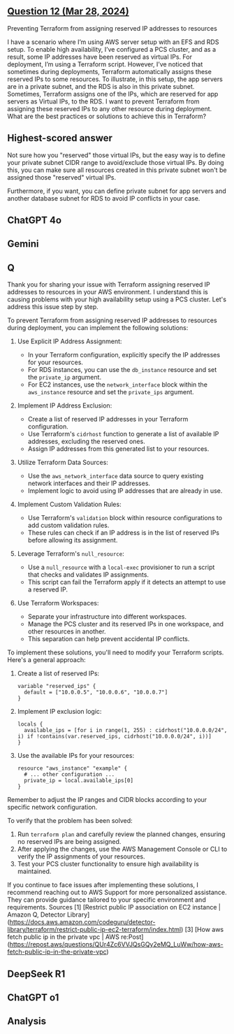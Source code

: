 ## [Question 12 (Mar 28, 2024)](https://stackoverflow.com/questions/78235782/preventing-terraform-from-assigning-reserved-ip-addresses-to-resources)

Preventing Terraform from assigning reserved IP addresses to resources

I have a scenario where I’m using AWS server setup with an EFS and RDS setup. To enable high availability, I’ve configured a PCS cluster, and as a result, some IP addresses have been reserved as virtual IPs.
For deployment, I’m using a Terraform script. However, I’ve noticed that sometimes during deployments, Terraform automatically assigns these reserved IPs to some resources.
To illustrate, in this setup, the app servers are in a private subnet, and the RDS is also in this private subnet. Sometimes, Terraform assigns one of the IPs, which are reserved for app servers as Virtual IPs, to the RDS.
I want to prevent Terraform from assigning these reserved IPs to any other resource during deployment. What are the best practices or solutions to achieve this in Terraform?


## Highest-scored answer 


Not sure how you "reserved" those virtual IPs, but the easy way is to define your private subnet CIDR range to avoid/exclude those virtual IPs. By doing this, you can make sure all resources created in this private subnet won't be assigned those "reserved" virtual IPs.

Furthermore, if you want, you can define private subnet for app servers and another database subnet for RDS to avoid IP conflicts in your case.


## ChatGPT 4o



## Gemini



## Q

Thank you for sharing your issue with Terraform assigning reserved IP addresses to resources in your AWS environment. I understand this is causing problems with your high availability setup using a PCS cluster. Let's address this issue step by step.

To prevent Terraform from assigning reserved IP addresses to resources during deployment, you can implement the following solutions:

1. Use Explicit IP Address Assignment:
   - In your Terraform configuration, explicitly specify the IP addresses for your resources.
   - For RDS instances, you can use the `db_instance` resource and set the `private_ip` argument.
   - For EC2 instances, use the `network_interface` block within the `aws_instance` resource and set the `private_ips` argument.

2. Implement IP Address Exclusion:
   - Create a list of reserved IP addresses in your Terraform configuration.
   - Use Terraform's `cidrhost` function to generate a list of available IP addresses, excluding the reserved ones.
   - Assign IP addresses from this generated list to your resources.

3. Utilize Terraform Data Sources:
   - Use the `aws_network_interface` data source to query existing network interfaces and their IP addresses.
   - Implement logic to avoid using IP addresses that are already in use.

4. Implement Custom Validation Rules:
   - Use Terraform's `validation` block within resource configurations to add custom validation rules.
   - These rules can check if an IP address is in the list of reserved IPs before allowing its assignment.

5. Leverage Terraform's `null_resource`:
   - Use a `null_resource` with a `local-exec` provisioner to run a script that checks and validates IP assignments.
   - This script can fail the Terraform apply if it detects an attempt to use a reserved IP.

6. Use Terraform Workspaces:
   - Separate your infrastructure into different workspaces.
   - Manage the PCS cluster and its reserved IPs in one workspace, and other resources in another.
   - This separation can help prevent accidental IP conflicts.

To implement these solutions, you'll need to modify your Terraform scripts. Here's a general approach:

1. Create a list of reserved IPs:
   ```hcl
   variable "reserved_ips" {
     default = ["10.0.0.5", "10.0.0.6", "10.0.0.7"]
   }
   ```

2. Implement IP exclusion logic:
   ```hcl
   locals {
     available_ips = [for i in range(1, 255) : cidrhost("10.0.0.0/24", i) if !contains(var.reserved_ips, cidrhost("10.0.0.0/24", i))]
   }
   ```

3. Use the available IPs for your resources:
   ```hcl
   resource "aws_instance" "example" {
     # ... other configuration ...
     private_ip = local.available_ips[0]
   }
   ```

Remember to adjust the IP ranges and CIDR blocks according to your specific network configuration.

To verify that the problem has been solved:

1. Run `terraform plan` and carefully review the planned changes, ensuring no reserved IPs are being assigned.
2. After applying the changes, use the AWS Management Console or CLI to verify the IP assignments of your resources.
3. Test your PCS cluster functionality to ensure high availability is maintained.

If you continue to face issues after implementing these solutions, I recommend reaching out to AWS Support for more personalized assistance. They can provide guidance tailored to your specific environment and requirements.
Sources
[1] [Restrict public IP association on EC2 instance | Amazon Q, Detector Library] (https://docs.aws.amazon.com/codeguru/detector-library/terraform/restrict-public-ip-ec2-terraform/index.html)
[3] [How aws fetch public ip in the private vpc | AWS re:Post] (https://repost.aws/questions/QUr4Zc6VVJQsGQy2eMQ_LuWw/how-aws-fetch-public-ip-in-the-private-vpc)


## DeepSeek R1



## ChatGPT o1



## Analysis 


